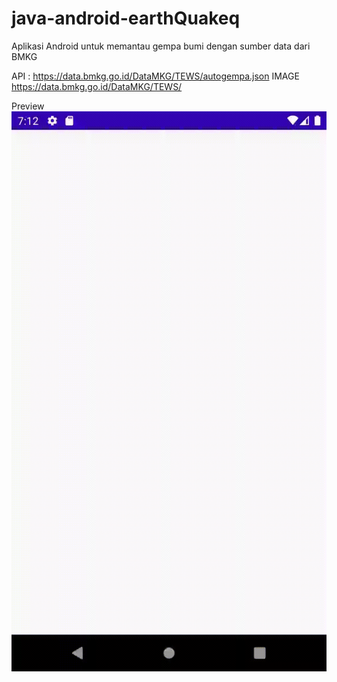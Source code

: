 # java-android-earthQuakeq
Aplikasi Android untuk memantau gempa bumi dengan sumber data dari BMKG

API : https://data.bmkg.go.id/DataMKG/TEWS/autogempa.json
IMAGE https://data.bmkg.go.id/DataMKG/TEWS/<ObjFromAPI>

Preview
![Alt Text](https://github.com/fajrulaulia/java-android-earthQuakeq/blob/master/earthquakeQ.gif?raw=true)
